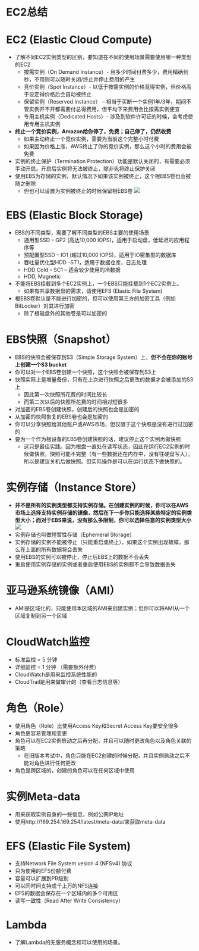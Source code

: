 # EC2总结

# EC2 (Elastic Cloud Compute)
- 了解不同EC2实例类型的区别，要知道在不同的使用场景需要使用哪一种类型的EC2
  - 按需实例（On Demand Instance）- 用多少时间付费多少，费用精确到秒，不用则可以随时关闭/终止并停止费用的产生
  - 竞价实例（Spot Instance）- 以低于按需实例的价格竞得实例，但价格高于设定得价格后会自动被终止
  - 保留实例（Reserved Instance） – 相当于买断一个实例1年/3年，期间不管实例开不开都需要付总得费用，但平均下来费用会比按需实例便宜
  - 专用主机实例（Dedicated Hosts）- 涉及到软件许可证的时候，会考虑使用专用主机实例
- **终止一个竞价实例，Amazon给你停了，免费；自己停了，仍然收费**
  - 如果主动终止一个竞价实例，需要为当前这个完整小时付费
  - 如果因为价格上涨，AWS终止了你的竞价实例，那么这个小时的费用会被免费
- 实例的终止保护（Termination Protection）功能是默认关闭的，有需要必须手动开启。开启后实例将无法被终止，除非先将终止保护关闭
- 使用EBS为存储的实例，默认情况下如果该实例被终止，这个根EBS卷也会被随之删除
  - 但也可以设置为实例被终止的时候保留根EBS卷
    ![](https://i.loli.net/2019/06/15/5d047d5d5675736462.png)
    
# EBS (Elastic Block Storage)
- EBS的不同类型，需要了解不同类型的EBS主要的使用场景
  - 通用型SSD – GP2 (高达10,000 IOPS)，适用于启动盘，低延迟的应用程序等
  - 预配置型SSD – IO1 (超过10,000 IOPS)，适用于IO密集型的数据库
  - 吞吐量优化型HDD -ST1，适用于数据仓库，日志处理
  - HDD Cold – SC1 – 适合较少使用的冷数据
  - HDD, Magnetic
- 不能将EBS挂载到多个EC2实例上，一个EBS只能挂载到1个EC2实例上。
  - 如果有共享数据盘的需求，请使用EFS (Elastic File System)
- 根EBS卷默认是不能进行加密的，但可以使用第三方的加密工具（例如BitLocker）对其进行加密
  - 除了根磁盘外的其他卷是可以加密的
# EBS快照（Snapshot）
- EBS的快照会被保存到S3（Simple Storage System）上，**但不会在你的账号上创建一个S3 bucket**
- 你可以对一个EBS卷创建一个快照，这个快照会被保存到S3上
- 快照实际上是增量备份，只有在上次进行快照之后更改的数据才会被添加的S3上
  - 因此第一次快照所花费的时间比较长
  - 而第二次以后的快照所花费的时间相对短很多
- 对加密的EBS卷创建快照，创建后的快照也会是加密的
- 从加密的快照恢复的EBS卷也会是加密的
- 你可以分享快照给其他账户或AWS市场，但仅限于这个快照是没有进行过加密的
- 要为一个作为根设备的EBS卷创建快照的话，建议停止这个实例再做快照
  - 这只是最佳实践。因为根盘一直处在读写状态，因此在运行EC2实例的时候做快照，快照可能不完整（有一些数据还在内存中，没有往硬盘写入）。所以是建议关机后做快照。但实际操作是可以在运行状态下做快照的。
# 实例存储（Instance Store）
- **并不是所有的实例类型都支持实例存储。在创建实例的时候，你可以在AWS市场上选择支持实例存储的镜像，然后在下一步你只能选择某些特定的实例类型大小；而对于EBS来说，没有那么多限制，你可以选择任意的实例类型大小**
  ![](https://i.loli.net/2019/06/15/5d0480a887dad46342.png)
- 实例存储也叫做短暂性存储（Ephemeral Storage）
- 实例存储的实例不能被停止（只能重启或终止），如果这个实例出现故障，那么在上面的所有数据将会丢失
- 使用EBS的实例可以被停止，停止后EBS上的数据不会丢失
- 重启使用实例存储的实例或者重启使用EBS的实例都不会导致数据丢失
# 亚马逊系统镜像（AMI）
- AMI是区域化的，只能使用本区域的AMI来创建实例；但你可以将AMI从一个区域复制到另一个区域
# CloudWatch监控
- 标准监控 = 5 分钟
- 详细监控 = 1 分钟 （需要额外付费）
- CloudWatch是用来监控系统性能的
- CloudTrail是用来做审计的（查看日志信息等）
# 角色（Role）
- 使用角色（Role）比使用Access Key和Secret Access Key要安全很多
- 角色更容易管理和变更
- 角色可以在EC2实例启动之后再分配，并且可以随时更改角色以及角色关联的策略
  - 在旧版本考试中，角色只能在EC2创建的时候分配，并且实例启动之后不能对角色进行任何更改
- 角色是跨区域的，创建的角色可以在任何区域中使用
# 实例Meta-data
- 用来获取实例自身的一些信息，例如公网IP地址
- 使用http://169.254.169.254/latest/meta-data/来获取meta-data
# EFS (Elastic File System)
- 支持Network File System vesion 4 (NFSv4) 协议
- 只为使用的EFS份额付费
- 容量可以扩展到PB级别
- 可以同时间支持成千上万的NFS连接
- EFS的数据会保存在一个区域内的多个可用区
- 读写一致性（Read After Write Consistency）
# Lambda
- 了解Lambda的无服务概念和可以使用的场景。
